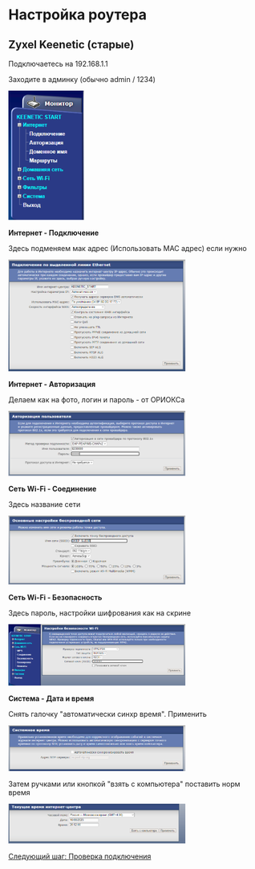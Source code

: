 # Настройка роутера

## Zyxel Keenetic (старые)

Подключаетесь на 192.168.1.1

Заходите в админку (обычно admin / 1234)


<img src="img/zyxel5.png" width="30%">

__Интернет - Подключение__

Здесь подменяем мак адрес (Использовать MAC адрес) если нужно

<img src="img/zyxel1.png" width="70%">

__Интернет - Авторизация__

Делаем как на фото, логин и пароль - от ОРИОКСа

<img src="img/zyxel2.png" width="70%">

__Сеть Wi-Fi - Соединение__

Здесь название сети

<img src="img/zyxel3.png" width="70%">

__Сеть Wi-Fi - Безопасность__

Здесь пароль, настройки шифрования как на скрине

<img src="img/zyxel4.png" width="70%">

__Система - Дата и время__

Снять галочку "автоматически синхр время". Применить

<img src="img/zyxel6.png" width="70%">

Затем ручками или кнопкой "взять с компьютера" поставить норм время


<img src="img/zyxel7.png" width="70%">

[Следующий шаг: Проверка подключения](./3-check.md)